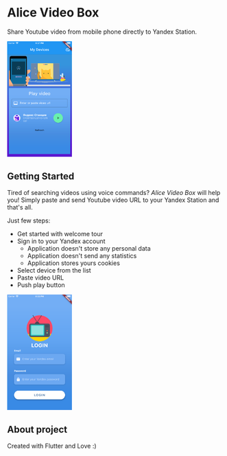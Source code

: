 # Alice Video Box

Share Youtube video from mobile phone directly to Yandex Station.

<img src="https://github.com/TopTuK/alice_video_box/blob/master/assets/screenshots/scr_play.png?raw=true" width=30% height=30%>

## Getting Started

Tired of searching videos using voice commands? *Alice Video Box* will help you!
Simply paste and send Youtube video URL to your Yandex Station and that's all.

Just few steps:
* Get started with welcome tour
* Sign in to your Yandex account
  * Application doesn't store any personal data
  * Application doesn't send any statistics
  * Application stores yours cookies
* Select device from the list
* Paste video URL
* Push play button

<img src="https://github.com/TopTuK/alice_video_box/blob/master/assets/screenshots/scr_login.png?raw=true" width=30% height=30%>

## About project

Created with Flutter and Love :)
